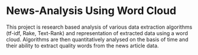 # News-Analysis Using Word Cloud

This project is research based analysis of various data extraction algorithms (tf-idf, Rake, Text-Rank) and representation of extracted data using a word cloud. Algorithms are then quantitatively analysed on the basis of time and their ability to extract quality words from the news article data.
